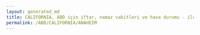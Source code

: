 ```yaml
---
layout: generated_md
title: CALIFORNIA, ABD için iftar, namaz vakitleri ve hava durumu - ilçe/eyalet seç
permalink: /ABD/CALIFORNIA/ANAHEIM
---
```


<script type="text/javascript">
  var country = ABD;
  var city = CALIFORNIA;
  var state = ANAHEIM;
  var lat = 72;
  var lon = 21;
</script>
